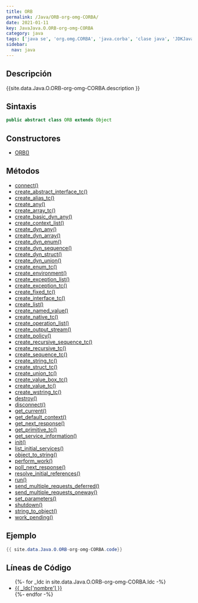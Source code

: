 ```yaml
---
title: ORB
permalink: /Java/ORB-org-omg-CORBA/
date: 2021-01-11
key: JavaJava.O.ORB-org-omg-CORBA
category: java
tags: ['java se', 'org.omg.CORBA', 'java.corba', 'clase java', 'JDKJava 1.2']
sidebar: 
  nav: java
---
```


## Descripción
{{site.data.Java.O.ORB-org-omg-CORBA.description }}

## Sintaxis
~~~java
public abstract class ORB extends Object
~~~

## Constructores
* [ORB()](/Java/ORB-org-omg-CORBA/ORB/)

## Métodos
* [connect()](/Java/ORB-org-omg-CORBA/connect)
* [create_abstract_interface_tc()](/Java/ORB-org-omg-CORBA/create_abstract_interface_tc)
* [create_alias_tc()](/Java/ORB-org-omg-CORBA/create_alias_tc)
* [create_any()](/Java/ORB-org-omg-CORBA/create_any)
* [create_array_tc()](/Java/ORB-org-omg-CORBA/create_array_tc)
* [create_basic_dyn_any()](/Java/ORB-org-omg-CORBA/create_basic_dyn_any)
* [create_context_list()](/Java/ORB-org-omg-CORBA/create_context_list)
* [create_dyn_any()](/Java/ORB-org-omg-CORBA/create_dyn_any)
* [create_dyn_array()](/Java/ORB-org-omg-CORBA/create_dyn_array)
* [create_dyn_enum()](/Java/ORB-org-omg-CORBA/create_dyn_enum)
* [create_dyn_sequence()](/Java/ORB-org-omg-CORBA/create_dyn_sequence)
* [create_dyn_struct()](/Java/ORB-org-omg-CORBA/create_dyn_struct)
* [create_dyn_union()](/Java/ORB-org-omg-CORBA/create_dyn_union)
* [create_enum_tc()](/Java/ORB-org-omg-CORBA/create_enum_tc)
* [create_environment()](/Java/ORB-org-omg-CORBA/create_environment)
* [create_exception_list()](/Java/ORB-org-omg-CORBA/create_exception_list)
* [create_exception_tc()](/Java/ORB-org-omg-CORBA/create_exception_tc)
* [create_fixed_tc()](/Java/ORB-org-omg-CORBA/create_fixed_tc)
* [create_interface_tc()](/Java/ORB-org-omg-CORBA/create_interface_tc)
* [create_list()](/Java/ORB-org-omg-CORBA/create_list)
* [create_named_value()](/Java/ORB-org-omg-CORBA/create_named_value)
* [create_native_tc()](/Java/ORB-org-omg-CORBA/create_native_tc)
* [create_operation_list()](/Java/ORB-org-omg-CORBA/create_operation_list)
* [create_output_stream()](/Java/ORB-org-omg-CORBA/create_output_stream)
* [create_policy()](/Java/ORB-org-omg-CORBA/create_policy)
* [create_recursive_sequence_tc()](/Java/ORB-org-omg-CORBA/create_recursive_sequence_tc)
* [create_recursive_tc()](/Java/ORB-org-omg-CORBA/create_recursive_tc)
* [create_sequence_tc()](/Java/ORB-org-omg-CORBA/create_sequence_tc)
* [create_string_tc()](/Java/ORB-org-omg-CORBA/create_string_tc)
* [create_struct_tc()](/Java/ORB-org-omg-CORBA/create_struct_tc)
* [create_union_tc()](/Java/ORB-org-omg-CORBA/create_union_tc)
* [create_value_box_tc()](/Java/ORB-org-omg-CORBA/create_value_box_tc)
* [create_value_tc()](/Java/ORB-org-omg-CORBA/create_value_tc)
* [create_wstring_tc()](/Java/ORB-org-omg-CORBA/create_wstring_tc)
* [destroy()](/Java/ORB-org-omg-CORBA/destroy)
* [disconnect()](/Java/ORB-org-omg-CORBA/disconnect)
* [get_current()](/Java/ORB-org-omg-CORBA/get_current)
* [get_default_context()](/Java/ORB-org-omg-CORBA/get_default_context)
* [get_next_response()](/Java/ORB-org-omg-CORBA/get_next_response)
* [get_primitive_tc()](/Java/ORB-org-omg-CORBA/get_primitive_tc)
* [get_service_information()](/Java/ORB-org-omg-CORBA/get_service_information)
* [init()](/Java/ORB-org-omg-CORBA/init)
* [list_initial_services()](/Java/ORB-org-omg-CORBA/list_initial_services)
* [object_to_string()](/Java/ORB-org-omg-CORBA/object_to_string)
* [perform_work()](/Java/ORB-org-omg-CORBA/perform_work)
* [poll_next_response()](/Java/ORB-org-omg-CORBA/poll_next_response)
* [resolve_initial_references()](/Java/ORB-org-omg-CORBA/resolve_initial_references)
* [run()](/Java/ORB-org-omg-CORBA/run)
* [send_multiple_requests_deferred()](/Java/ORB-org-omg-CORBA/send_multiple_requests_deferred)
* [send_multiple_requests_oneway()](/Java/ORB-org-omg-CORBA/send_multiple_requests_oneway)
* [set_parameters()](/Java/ORB-org-omg-CORBA/set_parameters)
* [shutdown()](/Java/ORB-org-omg-CORBA/shutdown)
* [string_to_object()](/Java/ORB-org-omg-CORBA/string_to_object)
* [work_pending()](/Java/ORB-org-omg-CORBA/work_pending)

## Ejemplo
~~~java
{{ site.data.Java.O.ORB-org-omg-CORBA.code}}
~~~

## Líneas de Código
<ul>
{%- for _ldc in site.data.Java.O.ORB-org-omg-CORBA.ldc -%}
   <li>
       <a href="{{_ldc['url'] }}">{{ _ldc['nombre'] }}</a>
   </li>
{%- endfor -%}
</ul>
